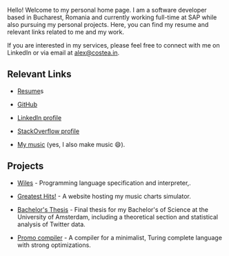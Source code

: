 Hello! Welcome to my personal home page. I am a software developer based in Bucharest, Romania and currently working full-time at SAP while also pursuing my personal projects. Here, you can find my resume and relevant links related to me and my work.

If you are interested in my services, please feel free to connect with me on LinkedIn or via email at alex@costea.in.

## Relevant Links

- [Resume](https://alex.costea.in/resume.pdf)s

- [GitHub](https://github.com/Alex-Costea)

- [LinkedIn profile](https://www.linkedin.com/in/alexcostea2520/)

- [StackOverflow profile](https://stackoverflow.com/users/11037997)

- [My music](https://alcostar.bandcamp.com/) (yes, I also make music 😄).

## Projects

- [Wiles](https://alex.costea.in/Wiles/) - Programming language specification and interpreter,.

- [Greatest Hits!](http://apps.costea.in/GreatestHits) - A website hosting my music charts simulator.
 
- [Bachelor's Thesis](https://github.com/Alex-Costea/Bachelors-Thesis/blob/main/Bachelor's%20Thesis.pdf) - Final thesis for my Bachelor's of Science at the University of Amsterdam, including a theoretical section and statistical analysis of Twitter data.

- [Promo compiler](https://alex.costea.in/Promo/) - A compiler for a minimalist, Turing complete language with strong optimizations.
